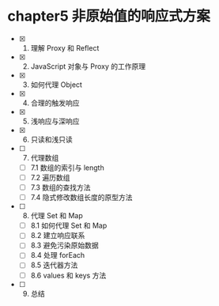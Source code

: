 # chapter5 非原始值的响应式方案

- [x] 1. 理解 Proxy 和 Reflect
- [x] 2. JavaScript 对象与 Proxy 的工作原理
- [x] 3. 如何代理 Object
- [x] 4. 合理的触发响应
- [x] 5. 浅响应与深响应
- [x] 6. 只读和浅只读
- [ ] 7. 代理数组
  - [ ] 7.1 数组的索引与 length
  - [ ] 7.2 遍历数组
  - [ ] 7.3 数组的查找方法
  - [ ] 7.4 隐式修改数组长度的原型方法
- [ ] 8. 代理 Set 和 Map
  - [ ] 8.1 如何代理 Set 和 Map
  - [ ] 8.2 建立响应联系
  - [ ] 8.3 避免污染原始数据
  - [ ] 8.4 处理 forEach
  - [ ] 8.5 迭代器方法
  - [ ] 8.6 values 和 keys 方法
- [ ] 9. 总结